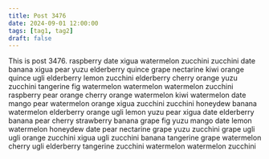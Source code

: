 ```yaml
---
title: Post 3476
date: 2024-09-01 12:00:00
tags: [tag1, tag2]
draft: false
---
```

This is post 3476.
raspberry
date
xigua
watermelon
zucchini
zucchini
date
banana
xigua
pear
yuzu
elderberry
quince
grape
nectarine
kiwi
orange
quince
ugli
elderberry
lemon
zucchini
elderberry
cherry
orange
yuzu
zucchini
tangerine
fig
watermelon
watermelon
watermelon
zucchini
raspberry
pear
orange
cherry
orange
watermelon
kiwi
watermelon
date
mango
pear
watermelon
orange
xigua
zucchini
zucchini
honeydew
banana
watermelon
elderberry
orange
ugli
lemon
yuzu
pear
xigua
date
elderberry
banana
pear
cherry
strawberry
banana
grape
fig
yuzu
mango
date
lemon
watermelon
honeydew
date
pear
nectarine
grape
yuzu
zucchini
grape
ugli
ugli
orange
zucchini
xigua
ugli
zucchini
banana
tangerine
grape
watermelon
cherry
ugli
elderberry
tangerine
zucchini
watermelon
watermelon
zucchini
